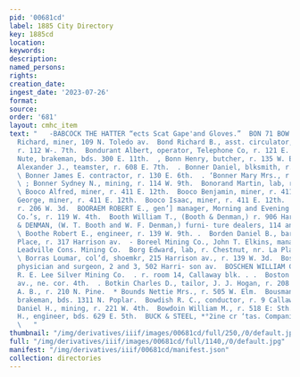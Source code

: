 ```yaml
---
pid: '00681cd'
label: 1885 City Directory
key: 1885cd
location: 
keywords: 
description: 
named_persons: 
rights: 
creation_date: 
ingest_date: '2023-07-26'
format: 
source: 
order: '681'
layout: cmhc_item
text: "   -BABCOCK THE HATTER “ects Scat Gape'and Gloves.”  BON 71 BOW        Bond
  Richard, miner, 109 N. Toledo av.  Bond Richard B., asst. circulator, Chronicle,
  r. 112 W-. 7th.  Bondurant Albert, operator, Telephone Co, r. 121 E. 7th.  | Bondurant
  Nute, brakeman, bds. 300 E. 11th.  , Bonn Henry, butcher, r. 135 W. Elm.  Bonner’
  Alexander J., teamster, r. 608 E. 7th.  . Bonner Daniel, blksmith, r. 132 E. &th.
  \ Bonner James E. contractor, r. 130 E. 6th.  . ‘Bonner Mary Mrs., r. 608 E. 7th.
  \ ; Bonner Sydney N., mining, r. 114 W. 9th.  Bonorand Martin, lab, r. 222 E. Chestnut.
  \ Booco Alfred, miner, r. 411 E. 12th.  Booco Benjamin, miner, r. 411 E. 12th.  Booco
  George, miner, r. 411 E. 12th.  Booco Isaac, miner, r. 411 E. 12th.  Boone L. Mrs.,
  r. 206 W. 3d.  BOORAEM ROBERT E., gen’] manager, Morning and Evening Star Mining
  Co.’s, r. 119 W. 4th.  Booth William T., (Booth & Denman,) r. 906 Harrison av.  BOOTH
  & DENMAN, (W. T. Booth and W. F. Denman,) furni- ture dealers, 114 and 116 E. 6th.
  \ Boothe Robert E., engineer, r. 139 W. 9th. .  Borden Daniel B., barkpr, Hyman’s
  Place, r. 317 Harrison av.  - Boreel Mining Co., John T. Elkins, manager, office,
  Leadville Cons. Mining Co.  Borg Edward, lab, r. Chestnut, nr. La Plata Smelter.
  \ Borras Loumar, col’d, shoemkr, 215 Harrison av., r. 139 W. 3d.  Bosanko 8S. Arthur,
  physician and surgeon, 2 and 3, 502 Harri- son av.  BOSCHEN WILLIAM C., manager,
  R. E. Lee Silver Mining Co.  . r. room 14, Callaway blk. . .  Boston Block, Harrison
  av., ne. cor. 4th.  . Botkin Charles D., tailor, J. J. Hogan, r. 208 W. 6th.  Boulton
  A. B., r. 210 N. Pine.  * Bounds Nettie Mrs., r. 505 W. Elm.  Bousman James S.,
  brakeman, bds. 1311 N. Poplar.  Bowdish R. C., conductor, r. 9 Callaway blk.  Bowdoin
  Daniel H., mining, r. 221 W. 4th.  Bowdoin William M., r. 518 E: Sth.  Bowen A.
  H., engineer, bds. 629 E. 5th.  BUCK & STEEL, *°2ine cr ‘tas. Companies in Leadville
  \   "
thumbnail: "/img/derivatives/iiif/images/00681cd/full/250,/0/default.jpg"
full: "/img/derivatives/iiif/images/00681cd/full/1140,/0/default.jpg"
manifest: "/img/derivatives/iiif/00681cd/manifest.json"
collection: directories
---
```

